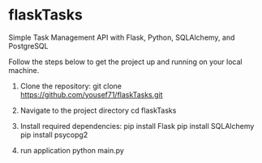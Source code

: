 # flaskTasks

Simple Task Management API with Flask, 
Python, SQLAlchemy, and PostgreSQL

Follow the steps below to get the project up and running on your local machine.

1. Clone the repository:
git clone https://github.com/yousef71/flaskTasks.git

2. Navigate to the project directory
cd flaskTasks

4. Install required dependencies:
pip install Flask
pip install SQLAlchemy
pip install psycopg2

5. run application
python main.py

